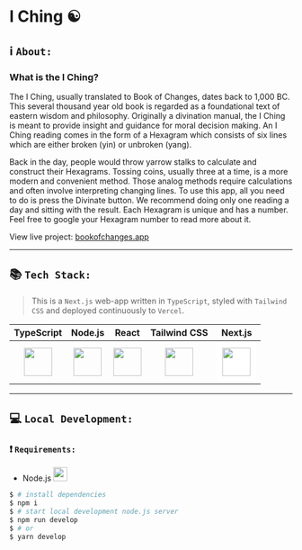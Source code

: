# I Ching ☯️

## ℹ️ `About:` 
### What is the I Ching?
The I Ching, usually translated to Book of Changes, dates back to 1,000 BC. This several thousand year old book is regarded as a foundational text of eastern wisdom and philosophy. Originally a divination manual, the I Ching is meant to provide insight and guidance for moral decision making. An I Ching reading comes in the form of a Hexagram which consists of six lines which are either broken (yin) or unbroken (yang).

Back in the day, people would throw yarrow stalks to calculate and construct their Hexagrams. Tossing coins, usually three at a time, is a more modern and convenient method. Those analog methods require calculations and often involve interpreting changing lines. To use this app, all you need to do is press the Divinate button. We recommend doing only one reading a day and sitting with the result. Each Hexagram is unique and has a number. Feel free to google your Hexagram number to read more about it.


View live project: [bookofchanges.app](https://www.bookofchanges.app/)

---

## 📚 `Tech Stack:`
> This is a `Next.js` web-app written in `TypeScript`, styled with `Tailwind CSS` and deployed continuously to `Vercel`. 

| TypeScript | Node.js | React | Tailwind CSS | Next.js |
| :----: | :----: | :----: | :----: | :----: | 
| <img src="https://cdn.worldvectorlogo.com/logos/typescript.svg" width="50" height="50"/> | <img src="https://cdn.worldvectorlogo.com/logos/nodejs-icon.svg" width="50" height="50"/> | <img src="https://cdn.worldvectorlogo.com/logos/react-2.svg" width="50" height="50"/> | <img src="https://cdn.worldvectorlogo.com/logos/tailwind-css-2.svg" width="50" height="50"/> | <img src="https://cdn.worldvectorlogo.com/logos/next-js.svg" style="background-color:white;padding:10px;" width="50" height="50"/> | 

---

## 💻 `Local Development:`
### ❗️ `Requirements:`

* Node.js <img src="https://cdn.worldvectorlogo.com/logos/nodejs-icon.svg" width="25" height="25"/> 

```bash
$ # install dependencies
$ npm i
$ # start local development node.js server
$ npm run develop
$ # or
$ yarn develop
```


<!-- This is a [Next.js](https://nextjs.org/) project bootstrapped with [`create-next-app`](https://github.com/vercel/next.js/tree/canary/packages/create-next-app).

## Getting Started

First, run the development server:

```bash
npm run dev
# or
yarn dev
```

Open [http://localhost:3000](http://localhost:3000) with your browser to see the result.

You can start editing the page by modifying `pages/index.tsx`. The page auto-updates as you edit the file.

[API routes](https://nextjs.org/docs/api-routes/introduction) can be accessed on [http://localhost:3000/api/hello](http://localhost:3000/api/hello). This endpoint can be edited in `pages/api/hello.ts`.

The `pages/api` directory is mapped to `/api/*`. Files in this directory are treated as [API routes](https://nextjs.org/docs/api-routes/introduction) instead of React pages.

## Learn More

To learn more about Next.js, take a look at the following resources:

- [Next.js Documentation](https://nextjs.org/docs) - learn about Next.js features and API.
- [Learn Next.js](https://nextjs.org/learn) - an interactive Next.js tutorial.

You can check out [the Next.js GitHub repository](https://github.com/vercel/next.js/) - your feedback and contributions are welcome!

## Deploy on Vercel

The easiest way to deploy your Next.js app is to use the [Vercel Platform](https://vercel.com/new?utm_medium=default-template&filter=next.js&utm_source=create-next-app&utm_campaign=create-next-app-readme) from the creators of Next.js.

Check out our [Next.js deployment documentation](https://nextjs.org/docs/deployment) for more details. -->
